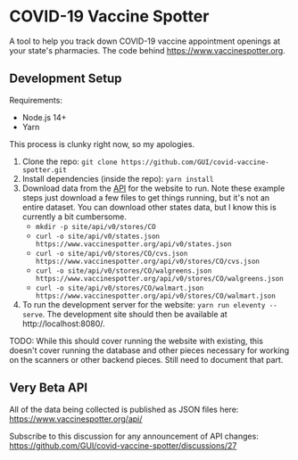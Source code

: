 # COVID-19 Vaccine Spotter

A tool to help you track down COVID-19 vaccine appointment openings at your state's pharmacies. The code behind https://www.vaccinespotter.org.

## Development Setup

Requirements:

* Node.js 14+
* Yarn

This process is clunky right now, so my apologies.

1. Clone the repo: `git clone https://github.com/GUI/covid-vaccine-spotter.git`
2. Install dependencies (inside the repo): `yarn install`
3. Download data from the [API](https://www.vaccinespotter.org/api/) for the website to run. Note these example steps just download a few files to get things running, but it's not an entire dataset. You can download other states data, but I know this is currently a bit cumbersome.
    * `mkdir -p site/api/v0/stores/CO`
    * `curl -o site/api/v0/states.json https://www.vaccinespotter.org/api/v0/states.json`
    * `curl -o site/api/v0/stores/CO/cvs.json https://www.vaccinespotter.org/api/v0/stores/CO/cvs.json`
    * `curl -o site/api/v0/stores/CO/walgreens.json https://www.vaccinespotter.org/api/v0/stores/CO/walgreens.json`
    * `curl -o site/api/v0/stores/CO/walmart.json https://www.vaccinespotter.org/api/v0/stores/CO/walmart.json`
4. To run the development server for the website: `yarn run eleventy --serve`. The development site should then be available at http://localhost:8080/.

TODO: While this should cover running the website with existing, this doesn't cover running the database and other pieces necessary for working on the scanners or other backend pieces. Still need to document that part.

## Very Beta API

All of the data being collected is published as JSON files here: https://www.vaccinespotter.org/api/

Subscribe to this discussion for any announcement of API changes: https://github.com/GUI/covid-vaccine-spotter/discussions/27

